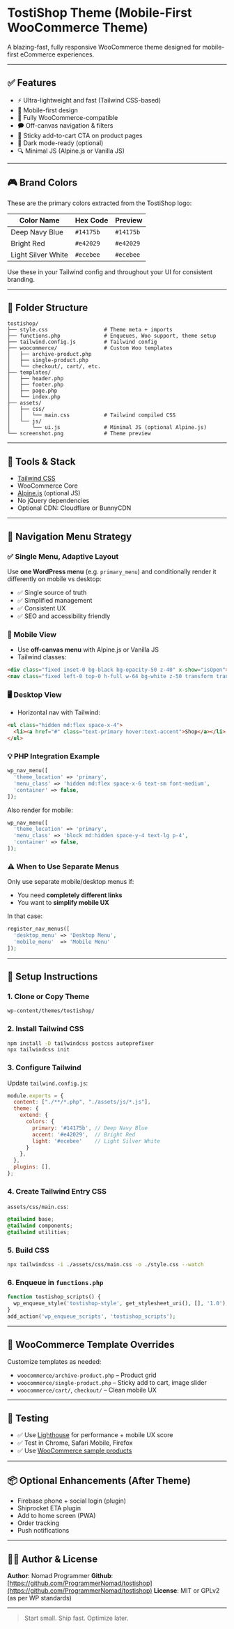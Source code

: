 # TostiShop Theme (Mobile-First WooCommerce Theme)

A blazing-fast, fully responsive WooCommerce theme designed for mobile-first eCommerce experiences.

---

## ✅ Features

* ⚡ Ultra-lightweight and fast (Tailwind CSS-based)
* 📱 Mobile-first design
* 🛒 Fully WooCommerce-compatible
* 🗭 Off-canvas navigation & filters
* 🧷 Sticky add-to-cart CTA on product pages
* 🌙 Dark mode-ready (optional)
* 🔍 Minimal JS (Alpine.js or Vanilla JS)

---

## 🎮 Brand Colors

These are the primary colors extracted from the TostiShop logo:

| Color Name         | Hex Code  | Preview   |
| ------------------ | --------- | --------- |
| Deep Navy Blue     | `#14175b` | `#14175b` |
| Bright Red         | `#e42029` | `#e42029` |
| Light Silver White | `#ecebee` | `#ecebee` |

Use these in your Tailwind config and throughout your UI for consistent branding.

---

## 📁 Folder Structure

```
tostishop/
├── style.css                  # Theme meta + imports
├── functions.php              # Enqueues, Woo support, theme setup
├── tailwind.config.js         # Tailwind config
├── woocommerce/               # Custom Woo templates
│   ├── archive-product.php
│   ├── single-product.php
│   └── checkout/, cart/, etc.
├── templates/
│   ├── header.php
│   ├── footer.php
│   ├── page.php
│   └── index.php
├── assets/
│   ├── css/
│   │   └── main.css           # Tailwind compiled CSS
│   └── js/
│       └── ui.js              # Minimal JS (optional Alpine.js)
└── screenshot.png             # Theme preview
```

---

## 🧰 Tools & Stack

* [Tailwind CSS](https://tailwindcss.com/)
* WooCommerce Core
* [Alpine.js](https://alpinejs.dev/) (optional JS)
* No jQuery dependencies
* Optional CDN: Cloudflare or BunnyCDN

---

## 🔧 Navigation Menu Strategy

### ✅ Single Menu, Adaptive Layout

Use **one WordPress menu** (e.g. `primary_menu`) and conditionally render it differently on mobile vs desktop:

* ✅ Single source of truth
* ✅ Simplified management
* ✅ Consistent UX
* ✅ SEO and accessibility friendly

### 📱 Mobile View

* Use **off-canvas menu** with Alpine.js or Vanilla JS
* Tailwind classes:

```html
<div class="fixed inset-0 bg-black bg-opacity-50 z-40" x-show="isOpen"></div>
<nav class="fixed left-0 top-0 h-full w-64 bg-white z-50 transform transition-transform" x-bind:class="{ '-translate-x-full': !isOpen }">
```

### 🖥️ Desktop View

* Horizontal nav with Tailwind:

```html
<ul class="hidden md:flex space-x-4">
  <li><a href="#" class="text-primary hover:text-accent">Shop</a></li>
</ul>
```

### 💡 PHP Integration Example

```php
wp_nav_menu([
  'theme_location' => 'primary',
  'menu_class' => 'hidden md:flex space-x-6 text-sm font-medium',
  'container' => false,
]);
```

Also render for mobile:

```php
wp_nav_menu([
  'theme_location' => 'primary',
  'menu_class' => 'block md:hidden space-y-4 text-lg p-4',
  'container' => false,
]);
```

### ⚠️ When to Use Separate Menus

Only use separate mobile/desktop menus if:

* You need **completely different links**
* You want to **simplify mobile UX**

In that case:

```php
register_nav_menus([
  'desktop_menu' => 'Desktop Menu',
  'mobile_menu'  => 'Mobile Menu'
]);
```

---

## 🔨 Setup Instructions

### 1. Clone or Copy Theme

```bash
wp-content/themes/tostishop/
```

### 2. Install Tailwind CSS

```bash
npm install -D tailwindcss postcss autoprefixer
npx tailwindcss init
```

### 3. Configure Tailwind

Update `tailwind.config.js`:

```js
module.exports = {
  content: ["./**/*.php", "./assets/js/*.js"],
  theme: {
    extend: {
      colors: {
        primary: '#14175b', // Deep Navy Blue
        accent: '#e42029',  // Bright Red
        light: '#ecebee'    // Light Silver White
      }
    },
  },
  plugins: [],
};
```

### 4. Create Tailwind Entry CSS

`assets/css/main.css`:

```css
@tailwind base;
@tailwind components;
@tailwind utilities;
```

### 5. Build CSS

```bash
npx tailwindcss -i ./assets/css/main.css -o ./style.css --watch
```

### 6. Enqueue in `functions.php`

```php
function tostishop_scripts() {
  wp_enqueue_style('tostishop-style', get_stylesheet_uri(), [], '1.0');
}
add_action('wp_enqueue_scripts', 'tostishop_scripts');
```

---

## 🔌 WooCommerce Template Overrides

Customize templates as needed:

* `woocommerce/archive-product.php` – Product grid
* `woocommerce/single-product.php` – Sticky add to cart, image slider
* `woocommerce/cart/`, `checkout/` – Clean mobile UX

---

## 🧪 Testing

* ✅ Use [Lighthouse](https://developers.google.com/web/tools/lighthouse) for performance + mobile UX score
* ✅ Test in Chrome, Safari Mobile, Firefox
* ✅ Use [WooCommerce sample products](https://github.com/woocommerce/sample-data)

---

## 📦 Optional Enhancements (After Theme)

* Firebase phone + social login (plugin)
* Shiprocket ETA plugin
* Add to home screen (PWA)
* Order tracking
* Push notifications

---

## 🧑‍💻 Author & License

**Author**: Nomad Programmer
**Github**: [https://github.com/ProgrammerNomad/tostishop](https://github.com/ProgrammerNomad/tostishop)
**License**: MIT or GPLv2 (as per WP standards)

---

> Start small. Ship fast. Optimize later.